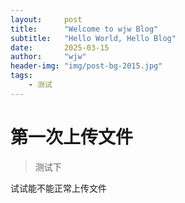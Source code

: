 ```yaml
---
layout:     post
title:      "Welcome to wjw Blog"
subtitle:   "Hello World, Hello Blog"
date:       2025-03-15
author:     "wjw"
header-img: "img/post-bg-2015.jpg"
tags:
    - 测试
---
```


# 第一次上传文件

> 测试下

试试能不能正常上传文件